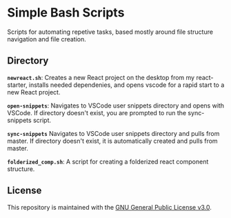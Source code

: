 # Simple Bash Scripts

Scripts for automating repetive tasks, based mostly around file structure
navigation and file creation.

## Directory

**`newreact.sh`**: Creates a new React project on the desktop from my react-starter, installs needed dependenies, and opens vscode for a rapid start to a new React project.

**`open-snippets`**: Navigates to VSCode user snippets directory and opens with
VSCode. If directory doesn't exist, you are prompted to run the sync-snippets
script.


**`sync-snippets`** Navigates to VSCode user snippets directory and pulls from
master. If directory doesn't exist, it is automatically created and pulls from
master. 

**`folderized_comp.sh`**: A script for creating a folderized react component structure.

## License
This repository is maintained with the [GNU General Public License
v3.0](https://github.com/imjackson/scripts/blob/master/LICENSE).
